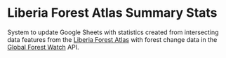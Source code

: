 # Liberia Forest Atlas Summary Stats

System to update Google Sheets with statistics created from intersecting data
features from the [Liberia Forest Atlas](http://lbr.forest-atlas.org) with forest
change data in the [Global Forest Watch](http://developers.globalforestwatch.org/)
API.
